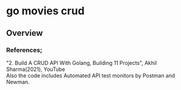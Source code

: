 # go movies crud

## Overview

### References;
"2. Build A CRUD API With Golang, Building 11 Projects", Akhil Sharma(2021), YouTube\
Also the code includes Automated API test monitors by Postman and Newman.
